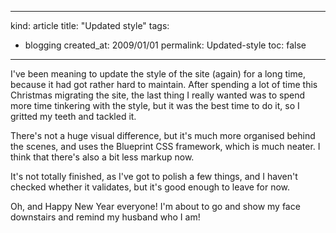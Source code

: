 -----
kind: article
title: "Updated style"
tags:
- blogging
created_at: 2009/01/01
permalink: Updated-style
toc: false
-----

<p>I've been meaning to update the style of the site (again) for a long time, because it had got rather hard to maintain. After spending a lot of time this Christmas migrating the site, the last thing I really wanted was to spend more time tinkering with the style, but it was the best time to do it, so I gritted my teeth and tackled it.</p>

<p>There's not a huge visual difference, but it's much more organised behind the scenes, and uses the Blueprint CSS framework, which is much neater. I think that there's also a bit less markup now.</p>

<p>It's not totally finished, as I've got to polish a few things, and I haven't checked whether it validates, but it's good enough to leave for now.</p>

<p>Oh, and Happy New Year everyone! I'm about to go and show my face downstairs and remind my husband who I am!</p>


